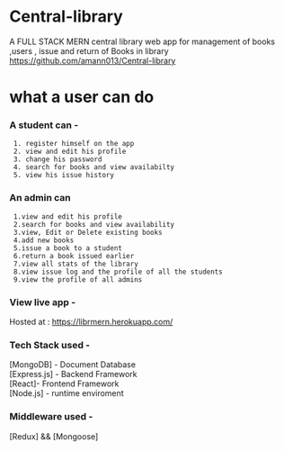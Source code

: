 # Central-library
A  FULL STACK MERN central library web app for management of books ,users , issue and return of Books in library 
https://github.com/amann013/Central-library
# what a user can do
### A student can -
     1. register himself on the app 
     2. view and edit his profile 
     3. change his password  
     4. search for books and view availabilty  
     5. view his issue history
     
### An admin can
     1.view and edit his profile 
     2.search for books and view availability
     3.view, Edit or Delete existing books 
     4.add new books 
     5.issue a book to a student 
     6.return a book issued earlier 
     7.view all stats of the library 
     8.view issue log and the profile of all the students 
     9.view the profile of all admins

     
 
 ### View live app -
  Hosted at :  https://librmern.herokuapp.com/
 
 ### Tech Stack used -
   [MongoDB] - Document Database </br>
   [Express.js] - Backend Framework </br>
   [React]- Frontend Framework </br>
   [Node.js] - runtime enviroment
   
 ### Middleware used -
   [Redux] && [Mongoose]
 
   
   
   
   
   
   
   
